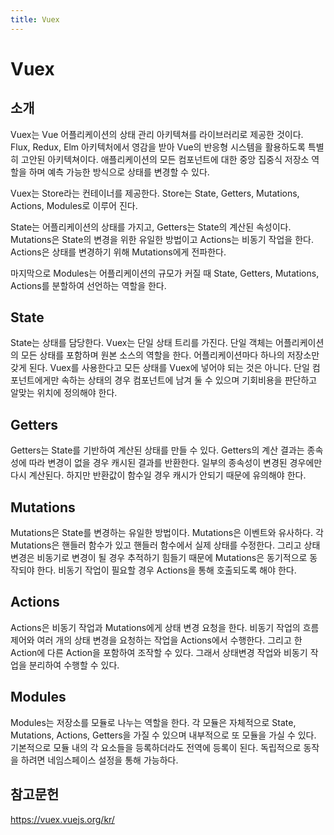```yaml
---
title: Vuex
---
```

# Vuex
## 소개
Vuex는 Vue 어플리케이션의 상태 관리 아키텍쳐를 라이브러리로 제공한 것이다.
Flux, Redux, Elm 아키텍처에서 영감을 받아 Vue의 반응형 시스템을 활용하도록 특별히 고안된 아키텍쳐이다.
애플리케이션의 모든 컴포넌트에 대한 중앙 집중식 저장소 역할을 하며 예측 가능한 방식으로 상태를 변경할 수 있다.

Vuex는 Store라는 컨테이너를 제공한다. Store는 State, Getters, Mutations, Actions, Modules로 이루어 진다.

State는 어플리케이션의 상태를 가지고, Getters는 State의 계산된 속성이다.
Mutations은 State의 변경을 위한 유일한 방법이고 Actions는 비동기 작업을 한다. Actions은 상태를 변경하기 위해 Mutations에게 전파한다.

마지막으로 Modules는 어플리케이션의 규모가 커질 때 State, Getters, Mutations, Actions를 분할하여 선언하는 역할을 한다.

## State
State는 상태를 담당한다. Vuex는 단일 상태 트리를 가진다. 단일 객체는 어플리케이션의 모든 상태를 포함하며 원본 소스의 역할을 한다.
어플리케이션마다 하나의 저장소만 갖게 된다. Vuex를 사용한다고 모든 상태를 Vuex에 넣어야 되는 것은 아니다.
단일 컴포넌트에게만 속하는 상태의 경우 컴포넌트에 남겨 둘 수 있으며 기회비용을 판단하고 알맞는 위치에 정의해야 한다.

## Getters
Getters는 State를 기반하여 계산된 상태를 만들 수 있다. Getters의 계산 결과는 종속성에 따라 변경이 없을 경우 캐시된 결과를 반환한다. 일부의 종속성이 변경된 경우에만 다시 계산된다. 하지만 반환값이 함수일 경우 캐시가 안되기 때문에 유의해야 한다.

## Mutations
Mutations은 State를 변경하는 유일한 방법이다. Mutations은 이벤트와 유사하다. 각 Mutations은 핸들러 함수가 있고 핸들러 함수에서 실제 상태를 수정한다. 그리고 상태 변경은 비동기로 변경이 될 경우 추적하기 힘들기 때문에 Mutations은 동기적으로 동작되야 한다. 비동기 작업이 필요할 경우 Actions을 통해 호출되도록 해야 한다.

## Actions
Actions은 비동기 작업과 Mutations에게 상태 변경 요청을 한다. 비동기 작업의 흐름 제어와 여러 개의 상태 변경을 요청하는 작업을 Actions에서 수행한다. 그리고 한 Action에 다른 Action을 포함하여 조작할 수 있다. 그래서 상태변경 작업와 비동기 작업을 분리하여 수행할 수 있다.

## Modules
Modules는 저장소를 모듈로 나누는 역할을 한다. 각 모듈은 자체적으로 State, Mutations, Actions, Getters을 가질 수 있으며 내부적으로 또 모듈을 가실 수 있다. 기본적으로 모듈 내의 각 요소들을 등록하더라도 전역에 등록이 된다. 독립적으로 동작을 하려면 네임스페이스 설정을 통해 가능하다.

## 참고문헌
https://vuex.vuejs.org/kr/

